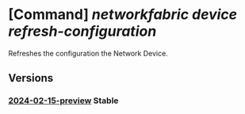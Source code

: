 # [Command] _networkfabric device refresh-configuration_

Refreshes the configuration the Network Device.

## Versions

### [2024-02-15-preview](/Resources/mgmt-plane/L3N1YnNjcmlwdGlvbnMve30vcmVzb3VyY2Vncm91cHMve30vcHJvdmlkZXJzL21pY3Jvc29mdC5tYW5hZ2VkbmV0d29ya2ZhYnJpYy9uZXR3b3JrZGV2aWNlcy97fS9yZWZyZXNoY29uZmlndXJhdGlvbg==/2024-02-15-preview.xml) **Stable**

<!-- mgmt-plane /subscriptions/{}/resourcegroups/{}/providers/microsoft.managednetworkfabric/networkdevices/{}/refreshconfiguration 2024-02-15-preview -->
